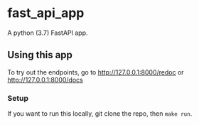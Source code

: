# fast_api_app
A python (3.7) FastAPI app.

## Using this app

To try out the endpoints, go to http://127.0.0.1:8000/redoc or http://127.0.0.1:8000/docs

### Setup
If you want to run this locally, git clone the repo, then `make run`.
